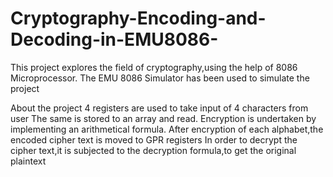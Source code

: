 # Cryptography-Encoding-and-Decoding-in-EMU8086-
This project explores the field of cryptography,using the help of 8086 Microprocessor.
The EMU 8086 Simulator has been used to simulate the project

About the project
4 registers are used to take input of 4 characters from user
The same is stored to an array and read.
Encryption is undertaken by implementing an arithmetical formula.
After encryption of each alphabet,the encoded cipher text is moved to GPR registers
In order to decrypt the cipher text,it is subjected to the decryption formula,to get the original plaintext
